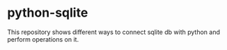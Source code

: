 # python-sqlite
This repository shows different ways to connect sqlite db with python and perform operations on it.
